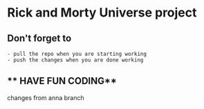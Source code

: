 # Rick and Morty Universe project

## Don't forget to
    - pull the repo when you are starting working
    - push the changes when you are done working


## ** HAVE FUN CODING**

changes from anna branch
